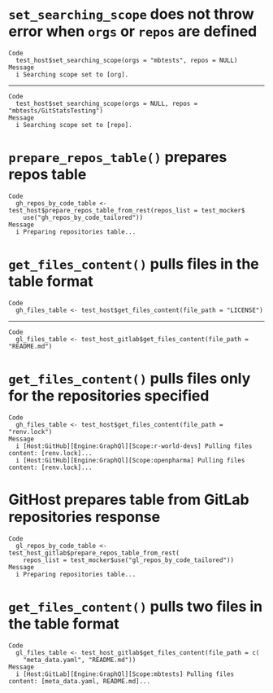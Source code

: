 # `set_searching_scope` does not throw error when `orgs` or `repos` are defined

    Code
      test_host$set_searching_scope(orgs = "mbtests", repos = NULL)
    Message
      i Searching scope set to [org].

---

    Code
      test_host$set_searching_scope(orgs = NULL, repos = "mbtests/GitStatsTesting")
    Message
      i Searching scope set to [repo].

# `prepare_repos_table()` prepares repos table

    Code
      gh_repos_by_code_table <- test_host$prepare_repos_table_from_rest(repos_list = test_mocker$
        use("gh_repos_by_code_tailored"))
    Message
      i Preparing repositories table...

# `get_files_content()` pulls files in the table format

    Code
      gh_files_table <- test_host$get_files_content(file_path = "LICENSE")

---

    Code
      gl_files_table <- test_host_gitlab$get_files_content(file_path = "README.md")

# `get_files_content()` pulls files only for the repositories specified

    Code
      gh_files_table <- test_host$get_files_content(file_path = "renv.lock")
    Message
      i [Host:GitHub][Engine:GraphQl][Scope:r-world-devs] Pulling files content: [renv.lock]...
      i [Host:GitHub][Engine:GraphQl][Scope:openpharma] Pulling files content: [renv.lock]...

# GitHost prepares table from GitLab repositories response

    Code
      gl_repos_by_code_table <- test_host_gitlab$prepare_repos_table_from_rest(
        repos_list = test_mocker$use("gl_repos_by_code_tailored"))
    Message
      i Preparing repositories table...

# `get_files_content()` pulls two files in the table format

    Code
      gl_files_table <- test_host_gitlab$get_files_content(file_path = c(
        "meta_data.yaml", "README.md"))
    Message
      i [Host:GitLab][Engine:GraphQl][Scope:mbtests] Pulling files content: [meta_data.yaml, README.md]...

